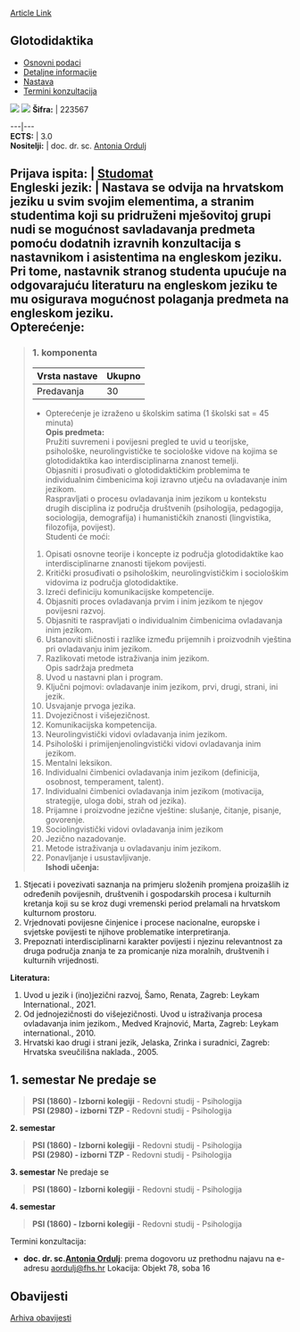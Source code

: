 [Article Link](https://www.fhs.hr/predmet/glo)

## Glotodidaktika
  * [Osnovni podaci](https://www.fhs.hr/predmet/glo#v1id-904807_110705_1_0 "Osnovni podaci")
  * [Detaljne informacije](https://www.fhs.hr/predmet/glo#v1id-904807_110705_1_1 "Detaljne informacije")
  * [Nastava](https://www.fhs.hr/predmet/glo#v1id-904807_110705_1_2 "Nastava")
  * [Termini konzultacija](https://www.fhs.hr/predmet/glo#v1id-904807_110705_1_3 "Termini konzultacija")


[![](https://www.fhs.hr/img/flags/gif/hr.gif)](https://www.fhs.hr/predmet/glo) [![](https://www.fhs.hr/img/flags/gif/gb.gif)](https://www.fhs.hr/en/course/glo)
**Šifra:** |  223567  
  
---|---  
**ECTS:** |  3.0   
**Nositelji:** |  doc. dr. sc. [Antonia Ordulj](https://www.fhs.hr/djelatnik/antonia.ordulj)   
  
**Prijava ispita:** |  [Studomat](http://www.isvu.hr/studomat)  
**Engleski jezik:** |  Nastava se odvija na hrvatskom jeziku u svim svojim elementima, a stranim studentima koji su pridruženi mješovitoj grupi nudi se mogućnost savladavanja predmeta pomoću dodatnih izravnih konzultacija s nastavnikom i asistentima na engleskom jeziku. Pri tome, nastavnik stranog studenta upućuje na odgovarajuću literaturu na engleskom jeziku te mu osigurava mogućnost polaganja predmeta na engleskom jeziku.   
**Opterećenje:**  
---  
> ### 1. komponenta
> | Vrsta nastave | Ukupno  
> ---|---  
> Predavanja | 30  
> * Opterećenje je izraženo u školskim satima (1 školski sat = 45 minuta)   
**Opis predmeta:**  
> Pružiti suvremeni i povijesni pregled te uvid u teorijske, psihološke, neurolingvističke te sociološke vidove na kojima se glotodidaktika kao interdisciplinarna znanost temelji.  
>  Objasniti i prosuđivati o glotodidaktičkim problemima te individualnim čimbenicima koji izravno utječu na ovladavanje inim jezikom.  
>  Raspravljati o procesu ovladavanja inim jezikom u kontekstu drugih disciplina iz područja društvenih (psihologija, pedagogija, sociologija, demografija) i humanističkih znanosti (lingvistika, filozofija, povijest).   
>  Studenti će moći:  
>  1. Opisati osnovne teorije i koncepte iz područja glotodidaktike kao interdisciplinarne znanosti tijekom povijesti.  
>  2. Kritički prosuđivati o psihološkim, neurolingvističkim i sociološkim vidovima iz područja glotodidaktike.  
>  3. Izreći definiciju komunikacijske kompetencije.  
>  4. Objasniti proces ovladavanja prvim i inim jezikom te njegov povijesni razvoj.  
>  5. Objasniti te raspravljati o individualnim čimbenicima ovladavanja inim jezikom.   
>  6. Ustanoviti sličnosti i razlike između prijemnih i proizvodnih vještina pri ovladavanju inim jezikom.  
>  7. Razlikovati metode istraživanja inim jezikom.  
>  Opis sadržaja predmeta  
>  1. Uvod u nastavni plan i program.  
>  2. Ključni pojmovi: ovladavanje inim jezikom, prvi, drugi, strani, ini jezik.  
>  3. Usvajanje prvoga jezika.  
>  4. Dvojezičnost i višejezičnost.  
>  5. Komunikacijska kompetencija.  
>  6. Neurolingvistički vidovi ovladavanja inim jezikom.  
>  7. Psihološki i primijenjenolingvistički vidovi ovladavanja inim jezikom.  
>  8. Mentalni leksikon.  
>  9. Individualni čimbenici ovladavanja inim jezikom (definicija, osobnost, temperament, talent).  
>  10. Individualni čimbenici ovladavanja inim jezikom (motivacija, strategije, uloga dobi, strah od jezika).  
>  11. Prijamne i proizvodne jezične vještine: slušanje, čitanje, pisanje, govorenje.  
>  12. Sociolingvistički vidovi ovladavanja inim jezikom  
>  13. Jezično nazadovanje.  
>  14. Metode istraživanja u ovladavanju inim jezikom.  
>  15. Ponavljanje i usustavljivanje.  
**Ishodi učenja:**  
  1. Stjecati i povezivati saznanja na primjeru složenih promjena proizašlih iz određenih povijesnih, društvenih i gospodarskih procesa i kulturnih kretanja koji su se kroz dugi vremenski period prelamali na hrvatskom kulturnom prostoru.
  2. Vrjednovati povijesne činjenice i procese nacionalne, europske i svjetske povijesti te njihove problematike interpretiranja.
  3. Prepoznati interdisciplinarni karakter povijesti i njezinu relevantnost za druga područja znanja te za promicanje niza moralnih, društvenih i kulturnih vrijednosti.

  
**Literatura:**  
  1. Uvod u jezik i (ino)jezični razvoj, Šamo, Renata, Zagreb: Leykam International., 2021. 
  2. Od jednojezičnosti do višejezičnosti. Uvod u istraživanja procesa ovladavanja inim jezikom., Medved Krajnović, Marta, Zagreb: Leykam international., 2010. 
  3. Hrvatski kao drugi i strani jezik, Jelaska, Zrinka i suradnici, Zagreb: Hrvatska sveučilišna naklada., 2005. 

  
**1. semestar** Ne predaje se  
---  
> **PSI (1860) - Izborni kolegiji** - Redovni studij - Psihologija  
>  **PSI (2980) - izborni TZP** - Redovni studij - Psihologija  
>   
  
**2. semestar**  
> **PSI (1860) - Izborni kolegiji** - Redovni studij - Psihologija  
>  **PSI (2980) - izborni TZP** - Redovni studij - Psihologija  
>   
  
**3. semestar** Ne predaje se  
> **PSI (1860) - Izborni kolegiji** - Redovni studij - Psihologija  
>   
  
**4. semestar**  
> **PSI (1860) - Izborni kolegiji** - Redovni studij - Psihologija  
>   
Termini konzultacija: 
  * **doc. dr. sc.[Antonia Ordulj](https://www.fhs.hr/djelatnik/antonia.ordulj)**: 
prema dogovoru uz prethodnu najavu na e-adresu aordulj@fhs.hr
Lokacija: Objekt 78, soba 16 


## Obavijesti
[Arhiva obavijesti](https://www.fhs.hr/predmet/glo?@=21e9r#news_120986 "Arhiva obavijesti")
